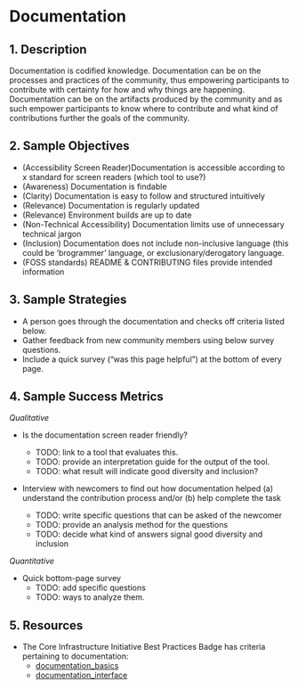# Documentation


## 1. Description

Documentation is codified knowledge. Documentation can be on the processes and practices of the community, thus empowering participants to contribute with certainty for how and why things are happening. Documentation can be on the artifacts produced by the community and as such empower participants to know where to contribute and what kind of contributions further the goals of the community.


## 2. Sample Objectives

- (Accessibility Screen Reader)Documentation is accessible according to x standard for screen readers (which tool to use?)
- (Awareness) Documentation is findable
- (Clarity) Documentation is easy to follow and structured intuitively
- (Relevance) Documentation is regularly updated
- (Relevance) Environment builds are up to date
- (Non-Technical Accessibility) Documentation limits use of unnecessary technical jargon
- (Inclusion) Documentation does not include non-inclusive language (this could be ‘brogrammer’ language, or exclusionary/derogatory language.
- (FOSS standards) README & CONTRIBUTING files provide intended information


## 3. Sample Strategies

- A person goes through the documentation and checks off criteria listed below.
- Gather feedback from new community members using below survey questions.
- Include a quick survey (“was this page helpful”) at the bottom of every page.


## 4. Sample Success Metrics
_Qualitative_

- Is the documentation screen reader friendly?
  * TODO: link to a tool that evaluates this.
  * TODO: provide an interpretation guide for the output of the tool.
  * TODO: what result will indicate good diversity and inclusion?

- Interview with newcomers to find out how documentation helped (a) understand the contribution process and/or (b) help complete the task
  * TODO: write specific questions that can be asked of the newcomer
  * TODO: provide an analysis method for the questions
  * TODO: decide what kind of answers signal good diversity and inclusion

_Quantitative_

- Quick bottom-page survey
  * TODO: add specific questions
  * TODO: ways to analyze them.


## 5. Resources

- The Core Infrastructure Initiative Best Practices Badge has criteria pertaining to documentation:
  * [documentation_basics](https://github.com/coreinfrastructure/best-practices-badge/blob/master/doc/criteria.md#documentation_basics)
  * [documentation_interface](https://github.com/coreinfrastructure/best-practices-badge/blob/master/doc/criteria.md#documentation_interface)
